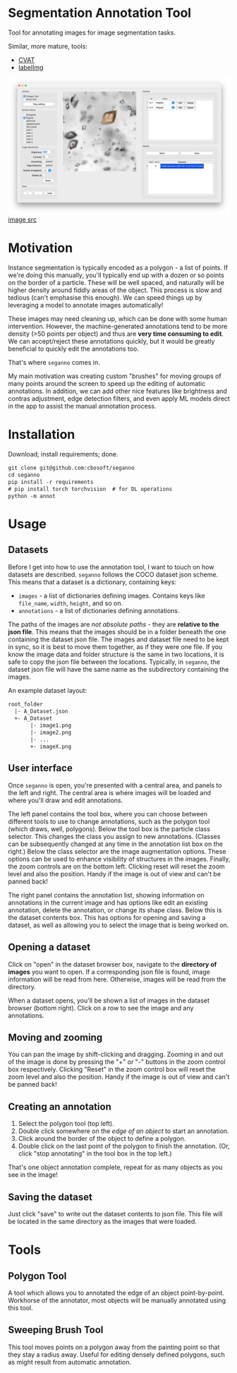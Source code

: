 # Segmentation Annotation Tool
Tool for annotating images for image segmentation tasks.

Similar, more mature, tools:
- [CVAT](https://cvat.ai)
- [labelImg](https://github.com/heartexlabs/labelImg)

![screenshot of annot in action](https://github.com/cbosoft/seganno/blob/master/screenshots/seganno_screenshot_1.png?raw=true)
[image src](https://cmac.ac.uk/case-study-database/exquisite-particles-towards-predicting-agglomeration-in-apis)

# Motivation
Instance segmentation is typically encoded as a polygon - a list of points. If we're doing this manually, you'll typically end up with a dozen or so points on the border of a particle. These will be well spaced, and naturally will be higher density around fiddly areas of the object. This process is slow and tedious (can't emphasise this enough). We can speed things up by leveraging a model to annotate images automatically!

These images may need cleaning up, which can be done with some human intervention. However, the machine-generated annotations tend to be more density (>50 points per object) and thus are **very time consuming to edit**. We can accept/reject these annotations quickly, but it would be greatly beneficial to quickly edit the annotations too.

That's where `seganno` comes in.

My main motivation was creating custom "brushes" for moving groups of many points around the screen to speed up the editing of automatic annotations. In addition, we can add other nice features like brightness and contras adjustment, edge detection filters, and even apply ML models direct in the app to assist the manual annotation process.

# Installation
Download; install requirements; done.

```
git clone git@github.com:cbosoft/seganno
cd seganno
pip install -r requirements
# pip install torch torchvision  # for DL operations
python -m annot
```

# Usage
## Datasets
Before I get into how to use the annotation tool, I want to touch on how datasets are described. `seganno` follows the COCO dataset json scheme. This means that a dataset is a dictionary, containing keys:
- `images` - a list of dictionaries defining images. Contains keys like `file_name`, `width`, `height`, and so on.
- `annotations` - a list of dictionaries defining annotations.

The paths of the images are *not absolute paths* - they are **relative to the json file**. This means that the images should be in a folder beneath the one containing the dataset json file. The images and dataset file need to be kept in sync, so it is best to move them together, as if they were one file. If you know the image data and folder structure is the same in two locations, it is safe to copy the json file between the locations. Typically, in `seganno`, the dataset json file will have the same name as the subdirectory containing the images.

An example dataset layout:
```
root_folder
  |- A_Dataset.json
  +- A_Dataset
       |- image1.png
       |- image2.png
       |- ...
       +- imageX.png
```

## User interface
Once `seganno` is open, you're presented with a central area, and panels to the left and right. The central area is where images will be loaded and where you'll draw and edit annotations.

The left panel contains the tool box, where you can choose between different tools to use to change annotations, such as the polygon tool (which draws, well, polygons). Below the tool box is the particle class selector. This changes the class you assign to new annotations. (Classes can be subsequently changed at any time in the annotation list box on the right.) Below the class selector are the image augmentation options. These options can be used to enhance visibility of structures in the images. Finally, the zoom controls are on the bottom left. Clicking reset will reset the zoom level and also the position. Handy if the image is out of view and can't be panned back!

The right panel contains the annotation list, showing information on annotations in the current image and has options like edit an existing annotation, delete the annotation, or change its shape class. Below this is the dataset contents box. This has options for opening and saving a dataset, as well as allowing you to select the image that is being worked on.

## Opening a dataset
Click on "open" in the dataset browser box, navigate to the **directory of images** you want to open. If a corresponding json file is found, image information will be read from here. Otherwise, images will be read from the directory.

When a dataset opens, you'll be shown a list of images in the dataset browser (bottom right). Click on a row to see the image and any annotations.

## Moving and zooming
You can pan the image by shift-clicking and dragging. Zooming in and out of the image is done by pressing the "+" or "-" buttons in the zoom control box respectively. Clicking "Reset" in the zoom control box will reset the zoom level and also the position. Handy if the image is out of view and can't be panned back!

## Creating an annotation
1. Select the polygon tool (top left).
2. Double click somewhere on the *edge of an object* to start an annotation.
3. Click around the border of the object to define a polygon.
4. Double click on the last point of the polygon to finish the annotation. (Or, click "stop annotating" in the tool box in the top left.)

That's one object annotation complete, repeat for as many objects as you see in the image!

## Saving the dataset
Just click "save" to write out the dataset contents to json file. This file will be located in the same directory as the images that were loaded.

# Tools
## Polygon Tool
A tool which allows you to annotated the edge of an object point-by-point. Workhorse of the annotator, most objects will be manually annotated using this tool.

## Sweeping Brush Tool
This tool moves points on a polygon away from the painting point so that they stay a radius away. Useful for editing densely defined polygons, such as might result from automatic annotation.